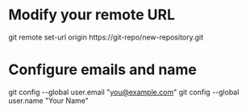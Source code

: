 # Modify your remote URL
 git remote set-url origin https://git-repo/new-repository.git

 # Configure emails and name
  git config --global user.email "you@example.com"
  git config --global user.name "Your Name"